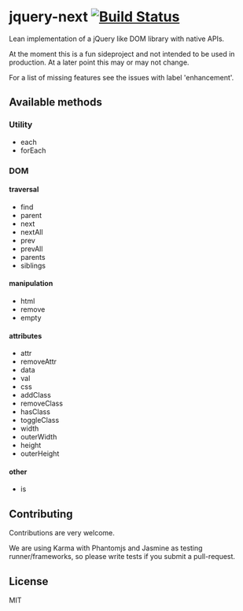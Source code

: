 # jquery-next [![Build Status](https://travis-ci.org/garthenweb/jquery-next.svg)](https://travis-ci.org/garthenweb/jquery-next)

Lean implementation of a jQuery like DOM library with native APIs.

At the moment this is a fun sideproject and not intended to be used in
production. At a later point this may or may not change.


For a list of missing features see the issues with label 'enhancement'.


## Available methods

### Utility
 * each
 * forEach

### DOM

#### traversal
 * find
 * parent
 * next
 * nextAll
 * prev
 * prevAll
 * parents
 * siblings

#### manipulation
 * html
 * remove
 * empty

#### attributes
 * attr
 * removeAttr
 * data
 * val
 * css
 * addClass
 * removeClass
 * hasClass
 * toggleClass
 * width
 * outerWidth
 * height
 * outerHeight

#### other
 * is


## Contributing

Contributions are very welcome.

We are using Karma with Phantomjs and Jasmine as testing runner/frameworks,
so please write tests if you submit a pull-request.


## License
MIT
